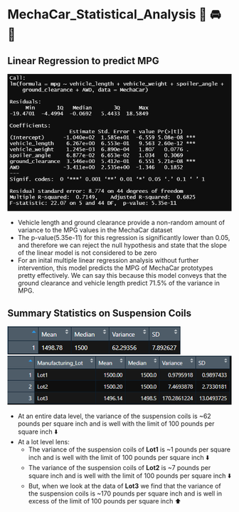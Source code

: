 # MechaCar_Statistical_Analysis :red_car: :oncoming_automobile:	:blue_car:

## Linear Regression to predict MPG

![analysis images](linear_regression.png)
* Vehicle length and ground clearance provide a non-random amount of variance to the MPG values in the MechaCar dataset
* The p-value(5.35e-11) for this regression is significantly lower than 0.05, and therefore we can reject the null hypothesis and state that the slope of the linear model is not considered to be zero
* For an inital multiple linear regression analysis without further intervention, this model predicts the MPG of MechaCar prototypes pretty effectively. We can say this because this model conveys that the ground clearance and vehicle length predict 71.5% of the variance in MPG. 

## Summary Statistics on Suspension Coils
![analysis images](total_summary.png) ![analysis images](lot_summary.png)
* At an entire data level, the variance of the suspension coils is ~62 pounds per square inch and is well with the limit of 100 pounds per square inch :arrow_down:	
* At a lot level lens:
  * The variance of the suspension coils of **Lot1** is ~1 pounds per square inch and is well with the limit of 100 pounds per square inch :arrow_down:
  * The variance of the suspension coils of **Lot2** is ~7 pounds per square inch and is well with the limit of 100 pounds per square inch :arrow_down:
  * But, when we look at the data of **Lot3** we find that the variance of the suspension coils is ~170 pounds per square inch and is well in excess of the limit of 100 pounds per square inch :arrow_up:



